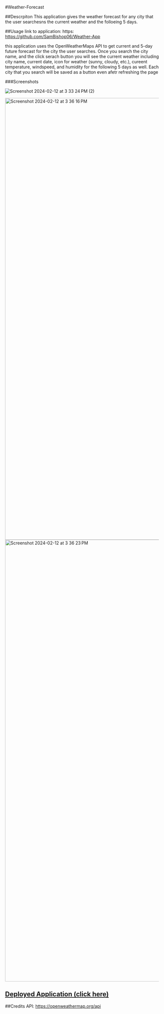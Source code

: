 #Weather-Forecast

##Descrpiton
This application gives the weather forecast for any city that the user searchesns the current weather and the folloeing 5 days.

##Usage
link to application: https: https://github.com/SamBishop06/Weather-App

this application uses the OpenWeatherMaps API to get current and 5-day future forecast for the city 
the user searches. Once you search the city name, and the click serach button you will see the current
weather including city name, current date, icon for weather (sunny, cloudy, etc.), cureent temperature,
windspeed, and humidity for the following 5 days as well. Each city that you search will be saved as a button even afetr refreshing the page 

###Screenshots 

![Screenshot 2024-02-12 at 3 33 24 PM (2)](https://github.com/SamBishop06/Weather-App/assets/151981267/f34b277f-a578-4cec-9bee-5c0ab94e9195)

<img width="1440" alt="Screenshot 2024-02-12 at 3 36 16 PM" src="https://github.com/SamBishop06/Weather-App/assets/151981267/904a9c4a-e553-402e-b262-636b0edb8f83">

<img width="1440" alt="Screenshot 2024-02-12 at 3 36 23 PM" src="https://github.com/SamBishop06/Weather-App/assets/151981267/aefc9e4c-c6d2-4ab5-b5fb-a7377e462bf8">

## [Deployed Application (click here)]( https://sambishop06.github.io/Weather-App/) 

##Credits
API: https://openweathermap.org/api




